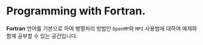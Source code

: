 # Programming with Fortran.

**Fortran** 언어를 기본으로 하여 병렬처리 방법인 `OpenMP`와 `MPI` 사용법에 대하여 예제와 함께 공부할 수 있는 공간입니다.
